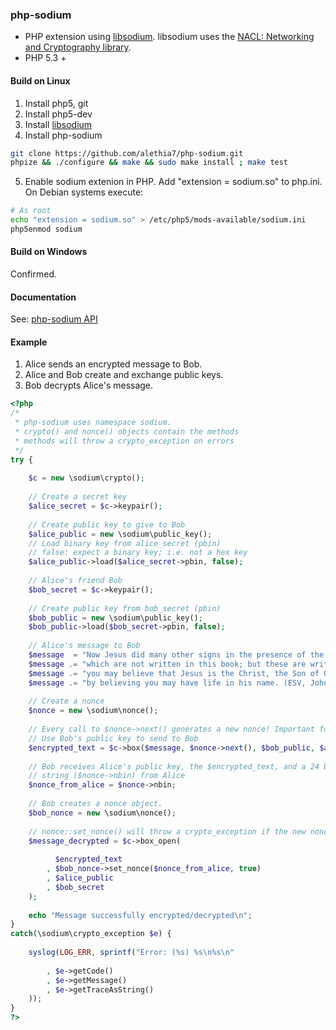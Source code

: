 ### php-sodium

+ PHP extension using [libsodium](https://github.com/jedisct1/libsodium.git). libsodium uses the [NACL: Networking and Cryptography library](http://nacl.cr.yp.to/).
+ PHP 5.3 +

#### Build on Linux

1. Install php5, git
2. Install php5-dev
3. Install [libsodium](https://github.com/jedisct1/libsodium.git)
4. Install php-sodium
```bash
git clone https://github.com/alethia7/php-sodium.git
phpize && ./configure && make && sudo make install ; make test
```

5. Enable sodium extenion in PHP. Add "extension = sodium.so" to php.ini. On Debian systems execute:
```bash
# As root
echo "extension = sodium.so" > /etc/php5/mods-available/sodium.ini
php5enmod sodium 
```

#### Build on Windows

Confirmed.

#### Documentation

See: [php-sodium API](docs/api.md)

#### Example

1. Alice sends an encrypted message to Bob. 
2. Alice and Bob create and exchange public keys.
3. Bob decrypts Alice's message.

```php
<?php
/*
 * php-sodium uses namespace sodium.
 * crypto() and nonce() objects contain the methods
 * methods will throw a crypto_exception on errors
 */
try {
    
    $c = new \sodium\crypto();
    
    // Create a secret key
    $alice_secret = $c->keypair();
    
    // Create public key to give to Bob
    $alice_public = new \sodium\public_key();
    // Load binary key from alice_secret (pbin)
    // false: expect a binary key; i.e. not a hex key 
    $alice_public->load($alice_secret->pbin, false);
    
    // Alice's friend Bob 
    $bob_secret = $c->keypair();
    
    // Create public key from bob_secret (pbin)
    $bob_public = new \sodium\public_key();
    $bob_public->load($bob_secret->pbin, false);
    
    // Alice's message to Bob
    $message  = "Now Jesus did many other signs in the presence of the disciples,";
    $message .= "which are not written in this book; but these are written so that";
    $message .= "you may believe that Jesus is the Christ, the Son of God, and that";
    $message .= "by believing you may have life in his name. (ESV, John 20:30:31)";
    
    // Create a nonce
    $nonce = new \sodium\nonce();
    
    // Every call to $nonce->next() generates a new nonce! Important for crypto_box
    // Use Bob's public key to send to Bob 
    $encrypted_text = $c->box($message, $nonce->next(), $bob_public, $alice_secret);
    
    // Bob receives Alice's public key, the $encrypted_text, and a 24 byte nonce 
    // string ($nonce->nbin) from Alice 
    $nonce_from_alice = $nonce->nbin;
    
    // Bob creates a nonce object.
    $bob_nonce = new \sodium\nonce();
    
    // nonce::set_nonce() will throw a crypto_exception if the new nonce < the last nonce.
    $message_decrypted = $c->box_open(
    
          $encrypted_text
        , $bob_nonce->set_nonce($nonce_from_alice, true)
        , $alice_public
        , $bob_secret
    );
    
    echo "Message successfully encrypted/decrypted\n";
}
catch(\sodium\crypto_exception $e) {
    
    syslog(LOG_ERR, sprintf("Error: (%s) %s\n%s\n"
    
        , $e->getCode()
        , $e->getMessage()
        , $e->getTraceAsString()
    ));
}
?>
```
